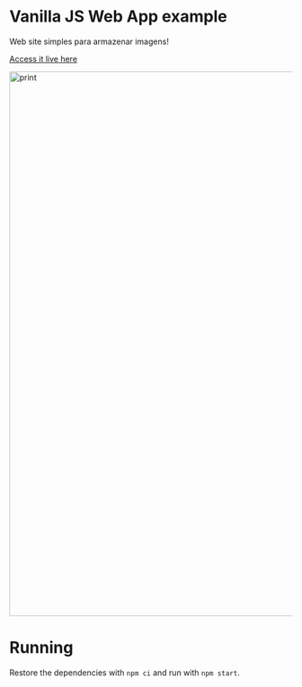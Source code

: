# Vanilla JS Web App example

Web site simples para armazenar imagens!

[Access it live here](https://github.com/PedroAFG/vanilla-js-web-app-example)

<img width="969" alt="print" src="https://github.com/ErickWendel/vanilla-js-web-app-example/assets/8060102/d78cd171-3099-42cd-a1b9-7f61095faf2a">

# Running

Restore the dependencies with `npm ci` and run with `npm start`.
